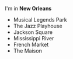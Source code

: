 I'm in **New Orleans**

- Musical Legends Park
- The Jazz Playhouse
- Jackson Square
- Mississippi River
- French Market
- The Maison
